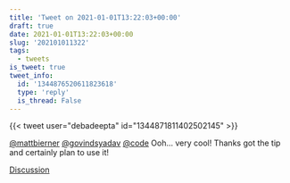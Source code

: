 ```yaml
---
title: 'Tweet on 2021-01-01T13:22:03+00:00'
draft: true
date: 2021-01-01T13:22:03+00:00
slug: '202101011322'
tags:
  - tweets
is_tweet: true
tweet_info:
  id: '1344876520611823618'
  type: 'reply'
  is_thread: False
---
```




{{< tweet user="debadeepta" id="1344871811402502145" >}}

[@mattbierner](https://x.com/mattbierner) [@govindsyadav](https://x.com/govindsyadav) [@code](https://x.com/code) Ooh... very cool! Thanks got the tip and certainly plan to use it!

[Discussion](https://x.com/sytelus/status/1344876520611823618)
